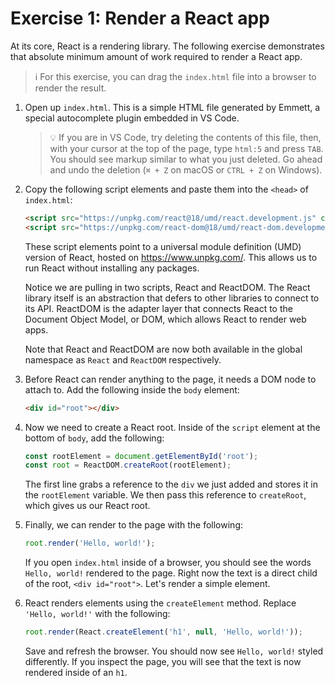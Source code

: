 # Exercise 1: Render a React app

At its core, React is a rendering library. The following exercise demonstrates that absolute minimum amount of work required to render a React app.

> ℹ️ For this exercise, you can drag the `index.html` file into a browser to render the result.

1. Open up `index.html`. This is a simple HTML file generated by Emmett, a special autocomplete plugin embedded in VS Code.
   
   > 💡 If you are in VS Code, try deleting the contents of this file, then, with your cursor at the top of the page, type `html:5` and press `TAB`. You should see markup similar to what you just deleted. Go ahead and undo the deletion (`⌘ + Z` on macOS or `CTRL + Z` on Windows).

2. Copy the following script elements and paste them into the `<head>` of `index.html`:

    ```html
    <script src="https://unpkg.com/react@18/umd/react.development.js" crossorigin></script>
    <script src="https://unpkg.com/react-dom@18/umd/react-dom.development.js" crossorigin></script>
    ```

    These script elements point to a universal module definition (UMD) version of React, hosted on https://www.unpkg.com/. This allows us to run React without installing any packages.

    Notice we are pulling in two scripts, React and ReactDOM. The React library itself is an abstraction that defers to other libraries to connect to its API. ReactDOM is the adapter layer that connects React to the Document Object Model, or DOM, which allows React to render web apps.

    Note that React and ReactDOM are now both available in the global namespace as `React` and `ReactDOM` respectively.

3. Before React can render anything to the page, it needs a DOM node to attach to. Add the following inside the `body` element:

    ```html
    <div id="root"></div>
    ```

4. Now we need to create a React root. Inside of the `script` element at the bottom of `body`, add the following:

    ```js
    const rootElement = document.getElementById('root');
    const root = ReactDOM.createRoot(rootElement);
    ```

    The first line grabs a reference to the `div` we just added and stores it in the `rootElement` variable. We then pass this reference to `createRoot`, which gives us our React root.

5. Finally, we can render to the page with the following:

    ```js
    root.render('Hello, world!');
    ```

    If you open `index.html` inside of a browser, you should see the words `Hello, world!` rendered to the page. Right now the text is a direct child of the root, `<div id="root">`. Let's render a simple element.

6. React renders elements using the `createElement` method. Replace `'Hello, world!'` with the following:

    ```js
    root.render(React.createElement('h1', null, 'Hello, world!'));
    ```

    Save and refresh the browser. You should now see `Hello, world!` styled differently. If you inspect the page, you will see that the text is now rendered inside of an `h1`.